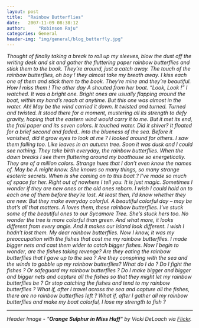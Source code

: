 ```yaml
---
layout: post
title:  "Rainbow Butterflies"
date:   2007-11-09 08:38:12
author:     "Robinson Raju"
categories: General 
header-img: "img/general/blog_butterfly.jpg"
---
```


<i>
Thought of finally taking a break to roll up my sleeves, blow the dust off the writing desk and sit and gather the fluttering paper rainbow butterflies and stick them to the book. 

<i>
They’re around, just a catch away. The touch of the rainbow butterflies, oh boy ! they almost take my breath away. I kiss each one of them and stick them to the book. They’re mine and they’re beautiful. How I miss them !

<i>
The other day A shouted from her boat. 
“Look, Look !”
I watched. 
It was a bright one. 
Bright ones are usually flapping around the boat, within my hand’s reach at anytime. 
But this one was almost in the water. 
Ah! May be the wind carried it down.
It twisted and turned. Turned and twisted. 
It stood there for a moment, mustering all its strength to defy gravity, hoping that the eastern wind would carry it to me. 
But it met its end, the frail paper and its seven colors. 
It touched water. Did it shiver? 
It floated for a brief second and faded.. into the blueness of the sea.
Before it vanished, did it grow eyes to look at me ? 
I looked around for others. I saw them falling too. Like leaves in an autumn tree. 
Soon it was dusk and I could see nothing. 

<i>
They take birth everyday, the rainbow butterflies. When the dawn breaks I see them fluttering around my boathouse so energetically. They are of a million colors. Strange hues that I don’t even know the names of.
May be A might know. She knows so many things, so many strange esoteric secrets. When is she coming on to this boat ? I’ve made so much of space for her. Right out of nowhere I tell you. It is just magic. 

<i>
Sometimes I wonder if they are new ones or the old ones reborn. I wish I could hold on to each one of them before they’re lost. At least then, I’d know whether they are new. 
But they make everyday colorful.
A beautiful colorful day – may be that’s all that matters.

<i>
A loves them, these rainbow butterflies. I’ve stuck some of the beautiful ones to our Sycamore Tree. She’s stuck hers too. No wonder the tree is more colorful than green. And what more, it looks different from every angle. And it makes our island look different. 

<i>
I wish I hadn’t lost them. My dear rainbow butterflies. 
Now I know, it was my preoccupation with the fishes that cost me my rainbow butterflies. I made bigger nets and cast them wider to catch bigger fishes. Now I begin to wonder, are the fishes taking revenge? Are they eating the rainbow butterflies that I gave up to the sea ? Are they conspiring with the sea and the winds to gobble up my rainbow butterflies? 

<i>
What do I do ?

<i>
Do I fight the fishes ? 
Or safeguard my rainbow butterflies ? 

<i>
Do I make bigger and bigger and bigger nets and capture all the fishes so that they might let my rainbow butterflies be ?
Or stop catching the fishes and tend to my rainbow butterflies ?

<i>
What if, after I travel across the sea and capture all the fishes, there are no rainbow butterflies left ?
What if, after I gather all my rainbow butterflies and make my boat colorful, I lose my strength to fish ? 


---
_Header Image - "**Orange Sulphur in Miss Huff**" by Vicki DeLoach via [Flickr](https://flic.kr/p/dUyi9W)._



